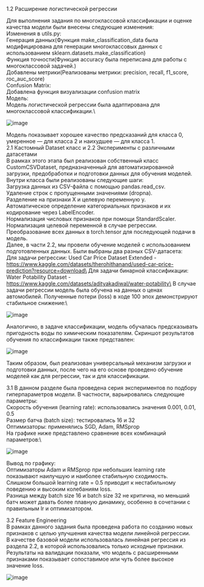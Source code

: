 1.2 Расширение логистической регрессии

Для выполнения задания по многоклассовой классификации и оценке качества модели были внесены следующие изменения:\
Изменения в utils.py:\
  Генерация данных(Функция make_classification_data была модифицирована для генерации многоклассовых данных с использованием sklearn.datasets.make_classification)\
  Функция точности(Функция accuracy была переписана для работы с многоклассовой задачей.)\
  Добавлены метрики(Реализованы метрики: precision, recall, f1_score, roc_auc_score)\
Confusion Matrix:\
Добавлена функция визуализации confusion matrix\
Модель:\
Модель логистической регрессии была адаптирована для многоклассовой классификации.\

![image](https://github.com/user-attachments/assets/2eb23d70-53e9-454c-bd13-d28af1028302)

Модель показывает хорошее качество предсказаний для класса 0, умеренное — для класса 2 и наихудшее — для класса 1.\
2.1 Кастомный Dataset класс и 2.2 Эксперименты с различными датасетами\
В рамках этого этапа был реализован собственный класс CustomCSVDataset, предназначенный для автоматизированной загрузки, предобработки и подготовки данных для обучения моделей. Внутри класса были реализованы следующие шаги:\
Загрузка данных из CSV-файла с помощью pandas.read_csv.\
Удаление строк с пропущенными значениями (dropna).\
Разделение на признаки X и целевую переменную y.\
Автоматическое определение категориальных признаков и их кодирование через LabelEncoder.\
Нормализация числовых признаков при помощи StandardScaler.\
Нормализация целевой переменной в случае регрессии.\
Преобразование всех данных в torch.tensor для последующей подачи в модель.\
Далее, в части 2.2, мы провели обучение моделей с использованием подготовленных данных. Были выбраны два разных CSV-датасета:\
Для задачи регрессии: Used Car Price Dataset Extended - https://www.kaggle.com/datasets/therohithanand/used-car-price-prediction?resource=download\
Для задачи бинарной классификации: Water Potability Dataset - https://www.kaggle.com/datasets/adityakadiwal/water-potability\
В случае задачи регрессии модель была обучена на данных о ценах автомобилей. Полученные потери (loss) в ходе 100 эпох демонстрируют стабильное снижение:\

![image](https://github.com/user-attachments/assets/1cd1789f-e164-43ed-a343-0ccb9acbd4a5)

Аналогично, в задаче классификации, модель обучалась предсказывать пригодность воды по химическим показателям. Скриншот результатов обучения по классификации также представлен:

![image](https://github.com/user-attachments/assets/b3021f14-9400-40b4-b572-cacfbdf1536a)

Таким образом, был реализован универсальный механизм загрузки и подготовки данных, после чего на его основе проведено обучение моделей как для регрессии, так и для классификации.

3.1
В данном разделе была проведена серия экспериментов по подбору гиперпараметров модели. В частности, варьировались следующие параметры:\
Скорость обучения (learning rate): использовались значения 0.001, 0.01, 0.5\
Размер батча (batch size): тестировались 16 и 32\
Оптимизаторы: применялись SGD, Adam, RMSprop\
На графике ниже представлено сравнение всех комбинаций параметров:\

![image](https://github.com/user-attachments/assets/13fda4fe-2632-4d68-b1d6-8d4d53854223)

Вывод по графику:\
Оптимизаторы Adam и RMSprop при небольших learning rate показывают наилучшую и наиболее стабильную сходимость.\
Слишком большой learning rate = 0.5 приводит к нестабильному поведению и высоким колебаниям loss.\
Разница между batch size 16 и batch size 32 не критична, но меньший батч может давать более плавную динамику, особенно в сочетании с правильным lr и оптимизатором.

3.2 Feature Engineering\
В рамках данного задания была проведена работа по созданию новых признаков с целью улучшения качества модели линейной регрессии.\
В качестве базовой модели использовалась линейная регрессия из раздела 2.2, в которой использовались только исходные признаки.\
Результаты на валидации показали, что модель с расширенными признаками показывает сопоставимое или чуть более высокое значение loss.

![image](https://github.com/user-attachments/assets/a18eada0-709f-40b3-a20f-6f6b351d9bf9)



